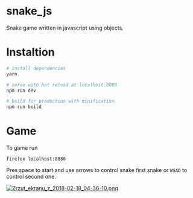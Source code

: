 # snake_js
Snake game written in javascript using objects. 


# Instaltion

``` bash
# install dependencies
yarn

# serve with hot reload at localhost:8080
npm run dev

# build for production with minification
npm run build
```

# Game

To game run

    firefox localhost:8080
    
Pres space to start and use arrows to control snake first snake or `WSAD` to control second one. 

[![Zrzut_ekranu_z_2018-02-18_04-36-10.png](https://i.imgur.com/fnkcp2e.png)](https://i.imgur.com/fnkcp2e.png)
